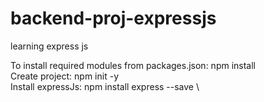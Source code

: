 # backend-proj-expressjs
learning express js

To install required modules from packages.json: npm install \
Create project: npm init -y \
Install expressJs: npm install express --save \

